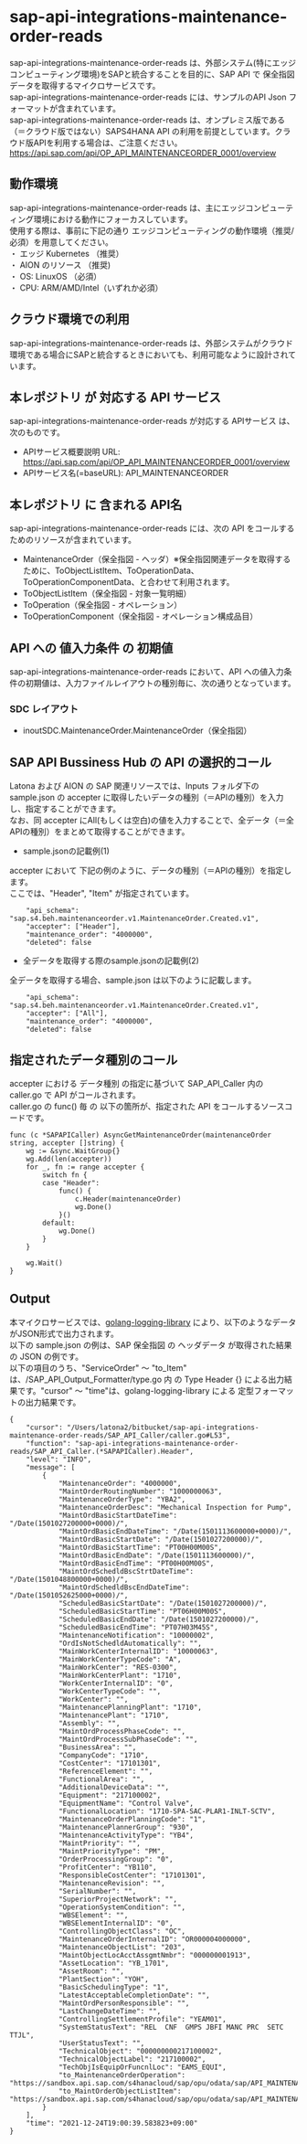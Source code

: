 # sap-api-integrations-maintenance-order-reads
sap-api-integrations-maintenance-order-reads は、外部システム(特にエッジコンピューティング環境)をSAPと統合することを目的に、SAP API で 保全指図データを取得するマイクロサービスです。    
sap-api-integrations-maintenance-order-reads には、サンプルのAPI Json フォーマットが含まれています。   
sap-api-integrations-maintenance-order-reads は、オンプレミス版である（＝クラウド版ではない）SAPS4HANA API の利用を前提としています。クラウド版APIを利用する場合は、ご注意ください。     
https://api.sap.com/api/OP_API_MAINTENANCEORDER_0001/overview   

## 動作環境  
sap-api-integrations-maintenance-order-reads は、主にエッジコンピューティング環境における動作にフォーカスしています。  
使用する際は、事前に下記の通り エッジコンピューティングの動作環境（推奨/必須）を用意してください。  
・ エッジ Kubernetes （推奨）    
・ AION のリソース （推奨)    
・ OS: LinuxOS （必須）    
・ CPU: ARM/AMD/Intel（いずれか必須）　　

## クラウド環境での利用
sap-api-integrations-maintenance-order-reads は、外部システムがクラウド環境である場合にSAPと統合するときにおいても、利用可能なように設計されています。  

## 本レポジトリ が 対応する API サービス
sap-api-integrations-maintenance-order-reads が対応する APIサービス は、次のものです。

* APIサービス概要説明 URL: https://api.sap.com/api/OP_API_MAINTENANCEORDER_0001/overview    
* APIサービス名(=baseURL): API_MAINTENANCEORDER

## 本レポジトリ に 含まれる API名
sap-api-integrations-maintenance-order-reads には、次の API をコールするためのリソースが含まれています。  

* MaintenanceOrder（保全指図 - ヘッダ）※保全指図関連データを取得するために、ToObjectListItem、ToOperationData、ToOperationComponentData、と合わせて利用されます。
* ToObjectListItem（保全指図 - 対象一覧明細）
* ToOperation（保全指図 - オペレーション）
* ToOperationComponent（保全指図 - オペレーション構成品目）

## API への 値入力条件 の 初期値
sap-api-integrations-maintenance-order-reads において、API への値入力条件の初期値は、入力ファイルレイアウトの種別毎に、次の通りとなっています。  

### SDC レイアウト

* inoutSDC.MaintenanceOrder.MaintenanceOrder（保全指図）

## SAP API Bussiness Hub の API の選択的コール

Latona および AION の SAP 関連リソースでは、Inputs フォルダ下の sample.json の accepter に取得したいデータの種別（＝APIの種別）を入力し、指定することができます。  
なお、同 accepter にAll(もしくは空白)の値を入力することで、全データ（＝全APIの種別）をまとめて取得することができます。  

* sample.jsonの記載例(1)  

accepter において 下記の例のように、データの種別（＝APIの種別）を指定します。  
ここでは、"Header", "Item" が指定されています。

```
	"api_schema": "sap.s4.beh.maintenanceorder.v1.MaintenanceOrder.Created.v1",
	"accepter": ["Header"],
	"maintenance_order": "4000000",
	"deleted": false
```
  
* 全データを取得する際のsample.jsonの記載例(2)  

全データを取得する場合、sample.json は以下のように記載します。  

```
	"api_schema": "sap.s4.beh.maintenanceorder.v1.MaintenanceOrder.Created.v1",
	"accepter": ["All"],
	"maintenance_order": "4000000",
	"deleted": false
```

## 指定されたデータ種別のコール

accepter における データ種別 の指定に基づいて SAP_API_Caller 内の caller.go で API がコールされます。  
caller.go の func() 毎 の 以下の箇所が、指定された API をコールするソースコードです。  

```
func (c *SAPAPICaller) AsyncGetMaintenanceOrder(maintenanceOrder string, accepter []string) {
	wg := &sync.WaitGroup{}
	wg.Add(len(accepter))
	for _, fn := range accepter {
		switch fn {
		case "Header":
			func() {
				c.Header(maintenanceOrder)
				wg.Done()
			}()
		default:
			wg.Done()
		}
	}

	wg.Wait()
}

```
## Output  
本マイクロサービスでは、[golang-logging-library](https://github.com/latonaio/golang-logging-library) により、以下のようなデータがJSON形式で出力されます。  
以下の sample.json の例は、SAP 保全指図 の ヘッダデータ が取得された結果の JSON の例です。  
以下の項目のうち、"ServiceOrder" ～ "to_Item" は、/SAP_API_Output_Formatter/type.go 内 の Type Header {} による出力結果です。"cursor" ～ "time"は、golang-logging-library による 定型フォーマットの出力結果です。  

```
{
	"cursor": "/Users/latona2/bitbucket/sap-api-integrations-maintenance-order-reads/SAP_API_Caller/caller.go#L53",
	"function": "sap-api-integrations-maintenance-order-reads/SAP_API_Caller.(*SAPAPICaller).Header",
	"level": "INFO",
	"message": [
		{
			"MaintenanceOrder": "4000000",
			"MaintOrderRoutingNumber": "1000000063",
			"MaintenanceOrderType": "YBA2",
			"MaintenanceOrderDesc": "Mechanical Inspection for Pump",
			"MaintOrdBasicStartDateTime": "/Date(1501027200000+0000)/",
			"MaintOrdBasicEndDateTime": "/Date(1501113600000+0000)/",
			"MaintOrdBasicStartDate": "/Date(1501027200000)/",
			"MaintOrdBasicStartTime": "PT00H00M00S",
			"MaintOrdBasicEndDate": "/Date(1501113600000)/",
			"MaintOrdBasicEndTime": "PT00H00M00S",
			"MaintOrdSchedldBscStrtDateTime": "/Date(1501048800000+0000)/",
			"MaintOrdSchedldBscEndDateTime": "/Date(1501052625000+0000)/",
			"ScheduledBasicStartDate": "/Date(1501027200000)/",
			"ScheduledBasicStartTime": "PT06H00M00S",
			"ScheduledBasicEndDate": "/Date(1501027200000)/",
			"ScheduledBasicEndTime": "PT07H03M45S",
			"MaintenanceNotification": "10000002",
			"OrdIsNotSchedldAutomatically": "",
			"MainWorkCenterInternalID": "10000063",
			"MainWorkCenterTypeCode": "A",
			"MainWorkCenter": "RES-0300",
			"MainWorkCenterPlant": "1710",
			"WorkCenterInternalID": "0",
			"WorkCenterTypeCode": "",
			"WorkCenter": "",
			"MaintenancePlanningPlant": "1710",
			"MaintenancePlant": "1710",
			"Assembly": "",
			"MaintOrdProcessPhaseCode": "",
			"MaintOrdProcessSubPhaseCode": "",
			"BusinessArea": "",
			"CompanyCode": "1710",
			"CostCenter": "17101301",
			"ReferenceElement": "",
			"FunctionalArea": "",
			"AdditionalDeviceData": "",
			"Equipment": "217100002",
			"EquipmentName": "Control Valve",
			"FunctionalLocation": "1710-SPA-SAC-PLAR1-INLT-SCTV",
			"MaintenanceOrderPlanningCode": "1",
			"MaintenancePlannerGroup": "930",
			"MaintenanceActivityType": "YB4",
			"MaintPriority": "",
			"MaintPriorityType": "PM",
			"OrderProcessingGroup": "0",
			"ProfitCenter": "YB110",
			"ResponsibleCostCenter": "17101301",
			"MaintenanceRevision": "",
			"SerialNumber": "",
			"SuperiorProjectNetwork": "",
			"OperationSystemCondition": "",
			"WBSElement": "",
			"WBSElementInternalID": "0",
			"ControllingObjectClass": "OC",
			"MaintenanceOrderInternalID": "OR000004000000",
			"MaintenanceObjectList": "203",
			"MaintObjectLocAcctAssgmtNmbr": "000000001913",
			"AssetLocation": "YB_1701",
			"AssetRoom": "",
			"PlantSection": "YOH",
			"BasicSchedulingType": "1",
			"LatestAcceptableCompletionDate": "",
			"MaintOrdPersonResponsible": "",
			"LastChangeDateTime": "",
			"ControllingSettlementProfile": "YEAM01",
			"SystemStatusText": "REL  CNF  GMPS JBFI MANC PRC  SETC TTJL",
			"UserStatusText": "",
			"TechnicalObject": "000000000217100002",
			"TechnicalObjectLabel": "217100002",
			"TechObjIsEquipOrFuncnlLoc": "EAMS_EQUI",
			"to_MaintenanceOrderOperation": "https://sandbox.api.sap.com/s4hanacloud/sap/opu/odata/sap/API_MAINTENANCEORDER/MaintenanceOrder('4000000')/to_MaintenanceOrderOperation",
			"to_MaintOrderObjectListItem": "https://sandbox.api.sap.com/s4hanacloud/sap/opu/odata/sap/API_MAINTENANCEORDER/MaintenanceOrder('4000000')/to_MaintOrderObjectListItem"
		}
	],
	"time": "2021-12-24T19:00:39.583823+09:00"
}
```
